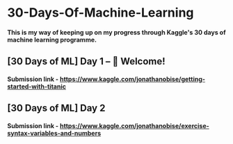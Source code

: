 # 30-Days-Of-Machine-Learning

#### This is my way of keeping up on my progress through Kaggle's 30 days of machine learning programme.

## [30 Days of ML] Day 1 – 👋 Welcome!
#### Submission link - https://www.kaggle.com/jonathanobise/getting-started-with-titanic

## [30 Days of ML] Day 2
#### Submission link - https://www.kaggle.com/jonathanobise/exercise-syntax-variables-and-numbers
